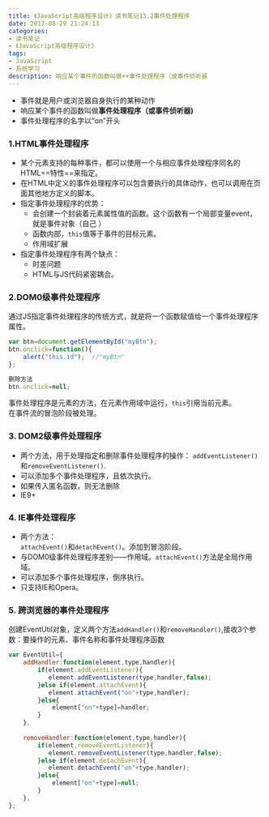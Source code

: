 ```yaml
---
title: 《JavaScript高级程序设计》读书笔记13.2事件处理程序
date: 2017-08-29 21:24:13
categories:
- 读书笔记
- 《JavaScript高级程序设计》
tags:
- JavaScript
- 系统学习
description: 响应某个事件的函数叫做++事件处理程序（或事件侦听器
---
```

- 事件就是用户或浏览器自身执行的某种动作
- 响应某个事件的函数叫做**事件处理程序（或事件侦听器)**
- 事件处理程序的名字以“on”开头



### 1.HTML事件处理程序
- 某个元素支持的每种事件，都可以使用一个与相应事件处理程序同名的HTML==特性==来指定。     
- 在HTML中定义的事件处理程序可以包含要执行的具体动作，也可以调用在页面其他地方定义的脚本。
- 指定事件处理程序的优势：
    - 会创建一个封装着元素属性值的函数。这个函数有一个局部变量event，就是事件对象（自己 ）
    - 函数内部，`this`值等于事件的目标元素。
    - 作用域扩展
- 指定事件处理程序有两个缺点：
    - 时差问题
    - HTML与JS代码紧密耦合。


### 2.DOM0级事件处理程序
通过JS指定事件处理程序的传统方式，就是将一个函数赋值给一个事件处理程序属性。
```javascript
var btn=document.getElementById("myBtn");
btn.onclick=function(){
    alert("this.id");  //"myBtn"
};

删除方法
btn.onclick=null;
```
事件处理程序是元素的方法，在元素作用域中运行，`this`引用当前元素。    
在事件流的冒泡阶段被处理。


### 3. DOM2级事件处理程序
- 两个方法，用于处理指定和删除事件处理程序的操作：
`addEventListener()`和`removeEventListener()`.
- 可以添加多个事件处理程序，且依次执行。
- 如果传入匿名函数，则无法删除
- IE9+


### 4. IE事件处理程序
- 两个方法：     
`attachEvent()`和`detachEvent()`。添加到冒泡阶段。
- 与DOM0级事件处理程序差别——作用域。`attachEvent()`方法是全局作用域。
- 可以添加多个事件处理程序，倒序执行。
- 只支持IE和Opera。


### 5. 跨浏览器的事件处理程序
创建EventUtil对象，定义两个方法`addHandler()`和`removeHandler()`,接收3个参数：要操作的元素、事件名称和事件处理程序函数
```javascript
var EventUtil={
    addHandler:function(element,type,handler){
        if(element.addEventListener){
           element.addEventListener(type,handler,false);
        }else if(element.attachEvent){
           element.attachEvent("on"+type,handler);
        }else{
            element["on"+type]=handler;
        }
    },
    
    removeHandler:function(element,type,handler){
        if(element.removeEventListener){
           element.removeEventListener(type,handler,false);
        }else if(element.detachEvent){
           element.detachEvent("on"+type,handler);
        }else{
            element["on"+type]=null;
        }
    },
};
```